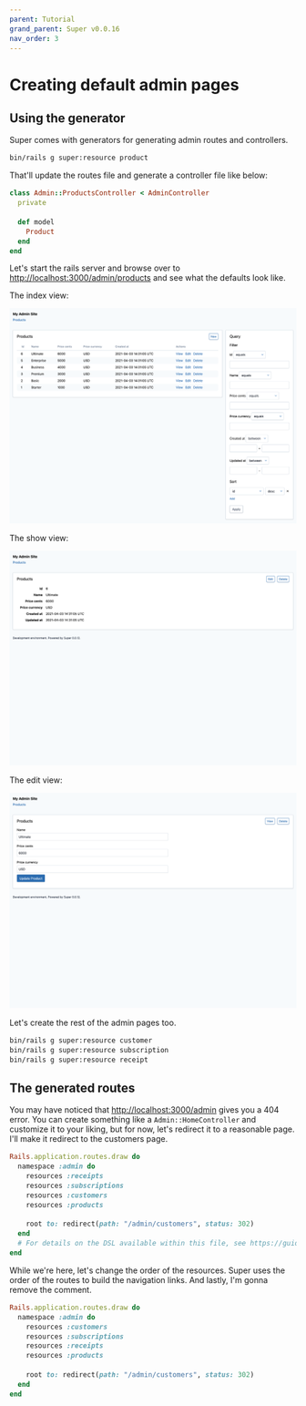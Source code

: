 ```yaml
---
parent: Tutorial
grand_parent: Super v0.0.16
nav_order: 3
---
```

# Creating default admin pages

## Using the generator

Super comes with generators for generating admin routes and controllers.

```sh
bin/rails g super:resource product
```

That'll update the routes file and generate a controller file like below:

```ruby
class Admin::ProductsController < AdminController
  private

  def model
    Product
  end
end
```

Let's start the rails server and browse over to
<http://localhost:3000/admin/products> and see what the defaults look like.

The index view:

![](/screenshots/0-0-12/products_default_index.png)

The show view:

![](/screenshots/0-0-12/products_default_show.png)

The edit view:

![](/screenshots/0-0-12/products_default_edit.png)

Let's create the rest of the admin pages too.

```sh
bin/rails g super:resource customer
bin/rails g super:resource subscription
bin/rails g super:resource receipt
```

## The generated routes

You may have noticed that <http://localhost:3000/admin> gives you a 404 error.
You can create something like a `Admin::HomeController` and customize it to your
liking, but for now, let's redirect it to a reasonable page. I'll make it
redirect to the customers page.

```ruby
Rails.application.routes.draw do
  namespace :admin do
    resources :receipts
    resources :subscriptions
    resources :customers
    resources :products

    root to: redirect(path: "/admin/customers", status: 302)
  end
  # For details on the DSL available within this file, see https://guides.rubyonrails.org/routing.html
end
```

While we're here, let's change the order of the resources. Super uses the order
of the routes to build the navigation links. And lastly, I'm gonna remove the
comment.

```ruby
Rails.application.routes.draw do
  namespace :admin do
    resources :customers
    resources :subscriptions
    resources :receipts
    resources :products

    root to: redirect(path: "/admin/customers", status: 302)
  end
end
```
